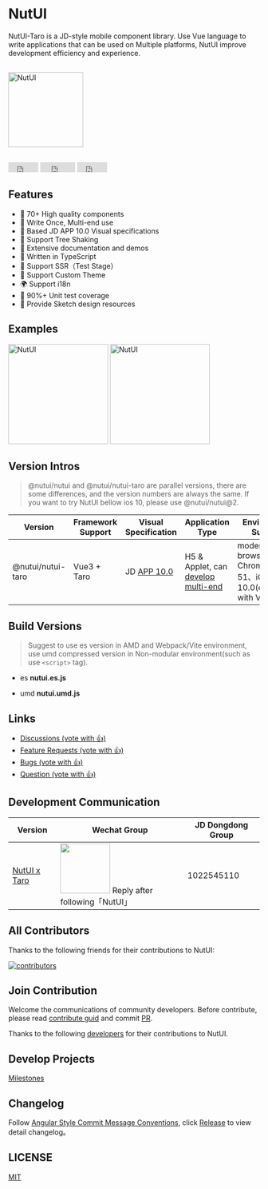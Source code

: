 # NutUI

<!-- NutUI 是京东风格的 Vue 移动端组件库，开发和服务于移动Web界面的企业级产品。 -->
NutUI-Taro is a JD-style mobile component library. Use Vue language to write applications that can be used on Multiple platforms, NutUI improve development efficiency and experience.

<div style="margin:30px 0;">
    <img src="https://img14.360buyimg.com/imagetools/jfs/t1/167902/2/8762/791358/603742d7E9b4275e3/e09d8f9a8bf4c0ef.png" width="150" alt="NutUI">
</div>

<iframe src="https://ghbtns.com/github-btn.html?user=jdf2e&repo=nutui&type=star&count=true" frameborder="0" scrolling="0" width="60px" height="20px"></iframe>

<iframe src="https://ghbtns.com/github-btn.html?user=jdf2e&repo=nutui&type=watch&count=true&v=2" frameborder="0" scrolling="0" width="70px" height="20px"></iframe>

<iframe src="https://ghbtns.com/github-btn.html?user=jdf2e&repo=nutui&type=fork&count=true" frameborder="0" scrolling="0" width="60px" height="20px"></iframe>

##  Features

* 🚀 70+ High quality components
* 💪 Write Once, Multi-end use
* 📖 Based JD APP 10.0 Visual specifications
* 🍭 Support Tree Shaking
* 📖 Extensive documentation and demos
* 💪 Written in TypeScript
* 💪 Support SSR（Test Stage）
* 🍭 Support Custom Theme
* 🌍 Support i18n
* 🍭 90%+ Unit test coverage
* 📖 Provide Sketch design resources

## Examples

<img src="https://storage.360buyimg.com/jdc-article/gh_f2231eb941be_258.jpg" width="200" alt="NutUI" />
<img src="https://img12.360buyimg.com/imagetools/jfs/t1/205124/1/15643/30360/62aad730Ea5734bf9/703bb91a0b73282f.png" width="200" alt="NutUI" />

## Version Intros

> @nutui/nutui and @nutui/nutui-taro are parallel versions, there are some differences, and the version numbers are always the same. If you want to try NutUI bellow ios 10, please use @nutui/nutui@2.

| Version | Framework Support | Visual Specification | Application Type | Environment Support
| --- | --- | --- | --- | --- |
| @nutui/nutui-taro  | Vue3 + Taro | JD [APP 10.0](https://nutui.jd.com/#/resource) | H5 & Applet, can [develop multi-end](https://nutui.jd.com/#/zh-CN/guide/starttaro) | modern browser and Chrome >= 51、iOS >= 10.0(consistent with Vue3)


## Build Versions

> Suggest to use es version in AMD and Webpack/Vite environment, use umd compressed version in Non-modular environment(such as use `<script>` tag).

* es **nutui.es.js**

* umd **nutui.umd.js**


## Links

<ul>
    <li>
        <a href="https://github.com/jdf2e/nutui/discussions">
            Discussions  (vote with 👍)
        </a>
    </li>
    <li>
        <a href="https://github.com/jdf2e/nutui/issues?q=is%3Aissue+is%3Aopen+label%3A%22help+wanted%22">
            Feature Requests (vote with 👍)
        </a>
    </li>
     <li>
        <a href="https://github.com/jdf2e/nutui/labels/bug%203.0">
            Bugs (vote with 👍)
        </a>
    </li>
     <li>
        <a href="https://github.com/jdf2e/nutui/issues?q=is%3Aissue+is%3Aopen+label%3Aquestion">
            Question  (vote with 👍)
        </a>
    </li>
</ul>

## Development Communication

| Version | Wechat Group | JD Dongdong Group |
| --- | --- |--- |
| [NutUI x Taro](https://github.com/jdf2e/nutui/issues) | <img src="https://camo.githubusercontent.com/db4276b4ee4b443158195e943e9e678cb4d2afb7580f70d4d817ef0a90413aec/687474703a2f2f73746f726167652e333630627579696d672e636f6d2f7461726f2d6a642d636f6d2f7374617469632f636f6e746163745f7461726f5f6e757475695f71722e706e67" width="100" /> Reply after following「NutUI」 | 1022545110 |


## All Contributors

Thanks to the following friends for their contributions to NutUI:

<a href="https://github.com/jdf2e/nutui/graphs/contributors">
  <img src="https://opencollective.com/nutui/contributors.svg?width=890&button=false" alt="contributors">
</a>

## Join Contribution

Welcome the communications of community developers. Before contribute, please read [contribute guid](https://nutui.jd.com/#/zh-CN/guide/contributing) and commit [PR](https://github.com/jdf2e/nutui/pulls).

Thanks to the following [developers](https://github.com/jdf2e/nutui/graphs/contributors) for their contributions to NutUI.

## Develop Projects

[Milestones](https://github.com/jdf2e/nutui/projects)

## Changelog

Follow [Angular Style Commit Message Conventions](https://gist.github.com/stephenparish/9941e89d80e2bc58a153), click [Release](https://github.com/jdf2e/nutui/releases) to view detail changelog。

## LICENSE

[MIT](https://zh.wikipedia.org/wiki/MIT%E8%A8%B1%E5%8F%AF%E8%AD%89)

